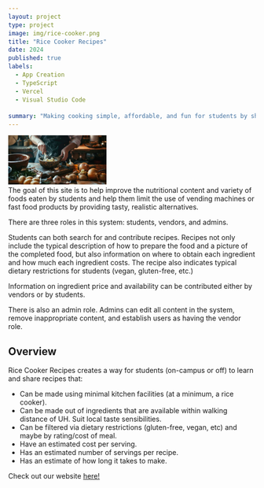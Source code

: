```yaml
---
layout: project
type: project
image: img/rice-cooker.png
title: "Rice Cooker Recipes"
date: 2024
published: true
labels:
  - App Creation
  - TypeScript
  - Vercel
  - Visual Studio Code
    
summary: "Making cooking simple, affordable, and fun for students by sharing recipes that can be made with minimal eqipment and easily sourced ingredients."
---
```

<div class="text-center p-4">
  <img width="200px" src="../img/landingpage.jpg" >
  
</div>
The goal of this site is to help improve the nutritional content and variety of foods eaten by students and help them limit the use of vending machines or fast food products by providing tasty, realistic alternatives.

There are three roles in this system: students, vendors, and admins.

Students can both search for and contribute recipes. Recipes not only include the typical description of how to prepare the food and a picture of the completed food, but also information on where to obtain each ingredient and how much each ingredient costs. The recipe also indicates typical dietary restrictions for students (vegan, gluten-free, etc.)

Information on ingredient price and availability can be contributed either by vendors or by students.

There is also an admin role. Admins can edit all content in the system, remove inappropriate content, and establish users as having the vendor role.



## Overview
Rice Cooker Recipes creates a way for students (on-campus or off) to learn and share recipes that:

* Can be made using minimal kitchen facilities (at a minimum, a rice cooker).
* Can be made out of ingredients that are available within walking distance of UH. Suit local taste sensibilities.
* Can be filtered via dietary restrictions (gluten-free, vegan, etc) and maybe by rating/cost of meal.
* Have an estimated cost per serving.
* Has an estimated number of servings per recipe.
* Has an estimate of how long it takes to make.

Check out our website [here!](https://rice-cooker.vercel.app/)   
